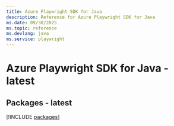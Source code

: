```yaml
---
title: Azure Playwright SDK for Java
description: Reference for Azure Playwright SDK for Java
ms.date: 09/30/2025
ms.topic: reference
ms.devlang: java
ms.service: playwright
---
```

# Azure Playwright SDK for Java - latest
## Packages - latest
[!INCLUDE [packages](playwright-index.md)]